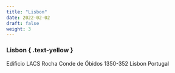 ```yaml
---
title: "Lisbon"
date: 2022-02-02
draft: false
weight: 3
---
```


### Lisbon { .text-yellow }

<!-- [lisbon@freiheit.com](mailto:lisbon@freiheit.com) -->

Edificio LACS 
Rocha Conde de Óbidos 
1350-352 Lisbon 
Portugal